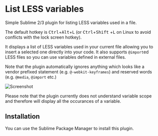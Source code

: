 List LESS variables
======================

Simple Sublime 2/3 plugin for listing LESS variables used in a file.

The default hotkey is <kbd>Ctrl</kbd>+<kbd>Alt</kbd>+<kbd>L</kbd> (or <kbd>Ctrl</kbd>+<kbd>Shift</kbd>
+<kbd>L</kbd> on Linux to avoid conflicts with the lock screen hotkey).

It displays a list of LESS variables used in your current file allowing you to insert a selected one 
directly into your code. It also supports `@import`ed LESS files so you can use variables defined in 
external files.

Note that the plugin automatically ignores anything which looks like a vendor prefixed statement (e.g. 
`@-webkit-keyframes`) and reserved words (e.g. `@media`, `@import` etc.)

![Screenshot](http://i41.tinypic.com/eajivq.png)

Please note that the plugin currently does not understand variable scope and therefore will display all 
the occurances of a variable.

Installation
------------
You can use the Sublime Package Manager to install this plugin.
